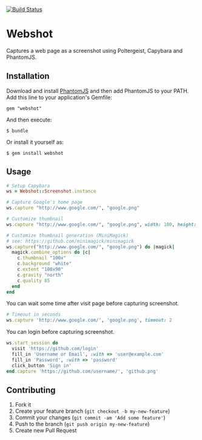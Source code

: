 [![Build Status](https://travis-ci.org/vitalie/webshot.svg?branch=master)](https://travis-ci.org/vitalie/webshot)

# Webshot

Captures a web page as a screenshot using Poltergeist, Capybara and PhantomJS.

## Installation

Download and install [PhantomJS](http://phantomjs.org/) and then add PhantomJS to
your PATH. Add this line to your application's Gemfile:

    gem "webshot"

And then execute:

    $ bundle

Or install it yourself as:

    $ gem install webshot

## Usage

```rb
# Setup Capybara
ws = Webshot::Screenshot.instance

# Capture Google's home page
ws.capture "http://www.google.com/", "google.png"

# Customize thumbnail
ws.capture "http://www.google.com/", "google.png", width: 100, height: 90, quality: 85

# Customize thumbnail generation (MiniMagick)
# see: https://github.com/minimagick/minimagick
ws.capture("http://www.google.com/", "google.png") do |magick|
  magick.combine_options do |c|
    c.thumbnail "100x"
    c.background "white"
    c.extent "100x90"
    c.gravity "north"
    c.quality 85
  end
end

```

You can wait some time after visit page before capturing screenshot.

```rb
# Timeout in seconds
ws.capture 'http://www.google.com/', 'google.png', timeout: 2

```

You can login before capturing screenshot.

```rb
ws.start_session do
  visit 'https://github.com/login'
  fill_in 'Username or Email', :with => 'user@example.com'
  fill_in 'Password', :with => 'password'
  click_button 'Sign in'
end.capture 'https://github.com/username/', 'github.png'

```

## Contributing

1. Fork it
2. Create your feature branch (`git checkout -b my-new-feature`)
3. Commit your changes (`git commit -am 'Add some feature'`)
4. Push to the branch (`git push origin my-new-feature`)
5. Create new Pull Request
